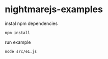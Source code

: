 # nightmarejs-examples

instal npm dependencies
```
npm install
```

run example
```
node src/e1.js
```